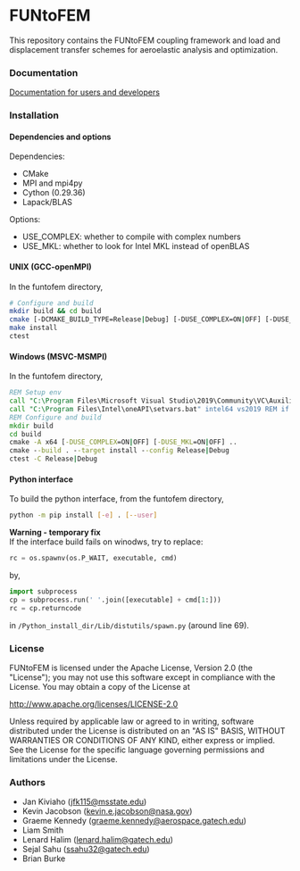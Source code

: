 # FUNtoFEM #

This repository contains the FUNtoFEM coupling framework and load and displacement transfer schemes for aeroelastic analysis and optimization.

### Documentation ###

[Documentation for users and developers](https://smdogroup.github.io/funtofem/index.html)

### Installation ###

#### Dependencies and options
Dependencies:
* CMake
* MPI and mpi4py
* Cython (0.29.36)
* Lapack/BLAS

Options:
* USE_COMPLEX: whether to compile with complex numbers
* USE_MKL: whether to look for Intel MKL instead of openBLAS

#### UNIX (GCC-openMPI)
In the funtofem directory,
```sh
# Configure and build
mkdir build && cd build
cmake [-DCMAKE_BUILD_TYPE=Release|Debug] [-DUSE_COMPLEX=ON|OFF] [-DUSE_MKL=ON|OFF] ..
make install
ctest
```

#### Windows (MSVC-MSMPI)
In the funtofem directory,
```bat
REM Setup env
call "C:\Program Files\Microsoft Visual Studio\2019\Community\VC\Auxiliary\Build\vcvarsall.dat" amd64 REM VS build tools
call "C:\Program Files\Intel\oneAPI\setvars.bat" intel64 vs2019 REM if Intel MKL are used
REM Configure and build
mkdir build
cd build
cmake -A x64 [-DUSE_COMPLEX=ON|OFF] [-DUSE_MKL=ON|OFF] ..
cmake --build . --target install --config Release|Debug
ctest -C Release|Debug
```

#### Python interface
To build the python interface, from the funtofem directory,
```sh
python -m pip install [-e] . [--user]
```

**Warning - temporary fix**  
If the interface build fails on winodws, try to replace:
```python
rc = os.spawnv(os.P_WAIT, executable, cmd)
```
by,
```python
import subprocess
cp = subprocess.run(' '.join([executable] + cmd[1:]))
rc = cp.returncode
```
in `/Python_install_dir/Lib/distutils/spawn.py` (around line 69).

### License ###

FUNtoFEM is licensed under the Apache License, Version 2.0 (the "License");
you may not use this software except in compliance with the License.
You may obtain a copy of the License at

   http://www.apache.org/licenses/LICENSE-2.0

Unless required by applicable law or agreed to in writing, software
distributed under the License is distributed on an "AS IS" BASIS,
WITHOUT WARRANTIES OR CONDITIONS OF ANY KIND, either express or implied.
See the License for the specific language governing permissions and
limitations under the License.

### Authors ###

* Jan Kiviaho (jfk115@msstate.edu)
* Kevin Jacobson (kevin.e.jacobson@nasa.gov)
* Graeme Kennedy (graeme.kennedy@aerospace.gatech.edu)
* Liam Smith
* Lenard Halim (lenard.halim@gatech.edu)
* Sejal Sahu (ssahu32@gatech.edu)
* Brian Burke
